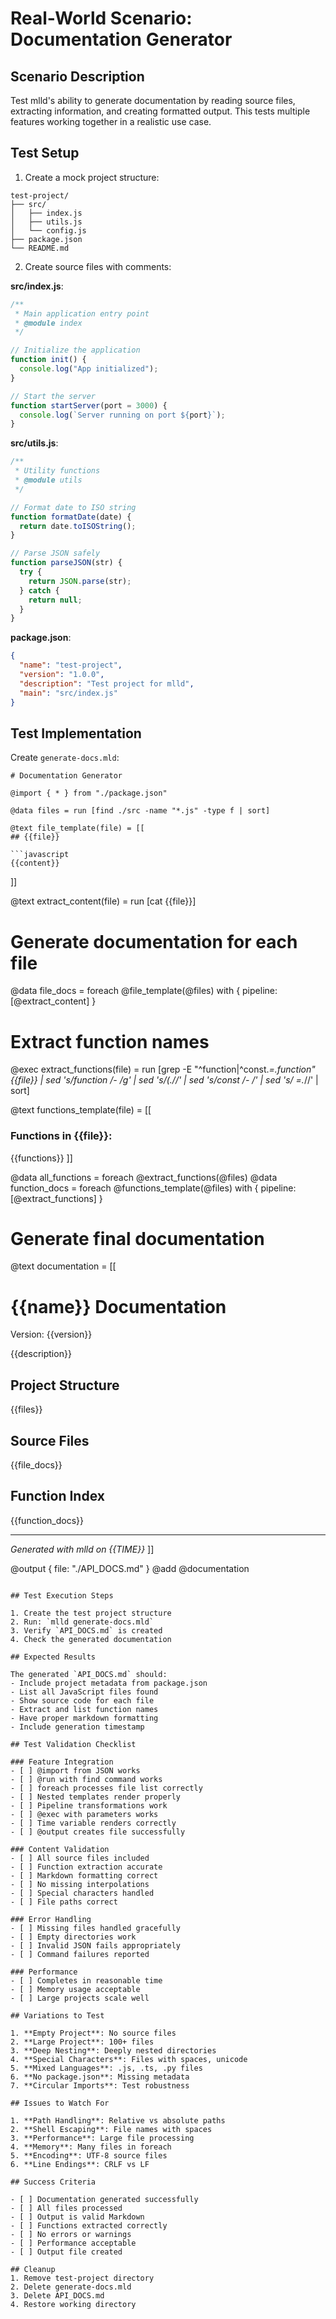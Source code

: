 # Real-World Scenario: Documentation Generator

## Scenario Description
Test mlld's ability to generate documentation by reading source files, extracting information, and creating formatted output. This tests multiple features working together in a realistic use case.

## Test Setup

1. Create a mock project structure:
```
test-project/
├── src/
│   ├── index.js
│   ├── utils.js
│   └── config.js
├── package.json
└── README.md
```

2. Create source files with comments:

**src/index.js**:
```javascript
/**
 * Main application entry point
 * @module index
 */

// Initialize the application
function init() {
  console.log("App initialized");
}

// Start the server
function startServer(port = 3000) {
  console.log(`Server running on port ${port}`);
}
```

**src/utils.js**:
```javascript
/**
 * Utility functions
 * @module utils
 */

// Format date to ISO string
function formatDate(date) {
  return date.toISOString();
}

// Parse JSON safely
function parseJSON(str) {
  try {
    return JSON.parse(str);
  } catch {
    return null;
  }
}
```

**package.json**:
```json
{
  "name": "test-project",
  "version": "1.0.0",
  "description": "Test project for mlld",
  "main": "src/index.js"
}
```

## Test Implementation

Create `generate-docs.mld`:

```mlld
# Documentation Generator

@import { * } from "./package.json"

@data files = run [find ./src -name "*.js" -type f | sort]

@text file_template(file) = [[
## {{file}}

```javascript
{{content}}
```

]]

@text extract_content(file) = run [cat {{file}}]

# Generate documentation for each file
@data file_docs = foreach @file_template(@files) with {
  pipeline: [@extract_content]
}

# Extract function names
@exec extract_functions(file) = run [grep -E "^function|^const.*=.*function" {{file}} | sed 's/function /- /g' | sed 's/(.*//' | sed 's/const /- /' | sed 's/ =.*//' | sort]

@text functions_template(file) = [[
### Functions in {{file}}:
{{functions}}
]]

@data all_functions = foreach @extract_functions(@files)
@data function_docs = foreach @functions_template(@files) with {
  pipeline: [@extract_functions]
}

# Generate final documentation
@text documentation = [[
# {{name}} Documentation

Version: {{version}}

{{description}}

## Project Structure

{{files}}

## Source Files

{{file_docs}}

## Function Index

{{function_docs}}

---
*Generated with mlld on {{TIME}}*
]]

@output { file: "./API_DOCS.md" }
@add @documentation
```

## Test Execution Steps

1. Create the test project structure
2. Run: `mlld generate-docs.mld`
3. Verify `API_DOCS.md` is created
4. Check the generated documentation

## Expected Results

The generated `API_DOCS.md` should:
- Include project metadata from package.json
- List all JavaScript files found
- Show source code for each file
- Extract and list function names
- Have proper markdown formatting
- Include generation timestamp

## Test Validation Checklist

### Feature Integration
- [ ] @import from JSON works
- [ ] @run with find command works
- [ ] foreach processes file list correctly
- [ ] Nested templates render properly
- [ ] Pipeline transformations work
- [ ] @exec with parameters works
- [ ] Time variable renders correctly
- [ ] @output creates file successfully

### Content Validation
- [ ] All source files included
- [ ] Function extraction accurate
- [ ] Markdown formatting correct
- [ ] No missing interpolations
- [ ] Special characters handled
- [ ] File paths correct

### Error Handling
- [ ] Missing files handled gracefully
- [ ] Empty directories work
- [ ] Invalid JSON fails appropriately
- [ ] Command failures reported

### Performance
- [ ] Completes in reasonable time
- [ ] Memory usage acceptable
- [ ] Large projects scale well

## Variations to Test

1. **Empty Project**: No source files
2. **Large Project**: 100+ files
3. **Deep Nesting**: Deeply nested directories
4. **Special Characters**: Files with spaces, unicode
5. **Mixed Languages**: .js, .ts, .py files
6. **No package.json**: Missing metadata
7. **Circular Imports**: Test robustness

## Issues to Watch For

1. **Path Handling**: Relative vs absolute paths
2. **Shell Escaping**: File names with spaces
3. **Performance**: Large file processing
4. **Memory**: Many files in foreach
5. **Encoding**: UTF-8 source files
6. **Line Endings**: CRLF vs LF

## Success Criteria

- [ ] Documentation generated successfully
- [ ] All files processed
- [ ] Output is valid Markdown
- [ ] Functions extracted correctly
- [ ] No errors or warnings
- [ ] Performance acceptable
- [ ] Output file created

## Cleanup
1. Remove test-project directory
2. Delete generate-docs.mld
3. Delete API_DOCS.md
4. Restore working directory